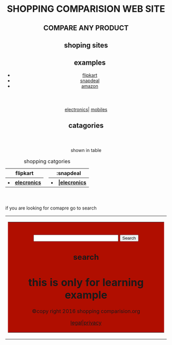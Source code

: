 <!DOCTYPE HTML>
<html lang="en">
<head>
<meta charset="UTF-8">
<title>SHOPPING COMPARISION WEB SITE</title>
<link href="_css/main.css" rel="style sheet" type="text/css">
       
</head>
<body>
<div id="wrapper">
<header id="mainheader">
<hgroup>
<h1>SHOPPING COMPARISION WEB SITE</h1>
<h2>COMPARE ANY PRODUCT</h2>
</hgroup>
<nav id="mainNav">
<h1>shoping sites</h1>
<ul id="siteNav">
<h2>examples</h2>
<li><a href="https://flipkart.com">flipkart</a></li>
<li><a href="https://snapdeal.com">snapdeal</a></li>
<li><a href="https://amazon.in" class="last">amazon</a></li>
</ul>
</nav>
</header>
 <article id="shopping">
 <header>
 <p><a href="https://flipkart.com/electronics">electronics</a>| <a href="https://flipkart.com"/mobiles">mobiles</a></p>
 <h1>catagories</h1>
 </header>
 </article>
 <header class="shoping>"
 <h1>shown in table</h1>
 <table border="0" cellpadding="0" cellspacing="0" summary="shopping" 
         class="newStyle1">
 <caption>shopping catgories</caption>
<tr><th>flipkart</th>
   <td><th>:snapdeal</th></td>
	 </tr>
	 <tr class="alt">
	 <th><li><a href="https://flipkart.com/electronics">elecronics</a></li></th>
	 <td><th><li><a href="https://snapdeal.com/electronics">|elecronics</a></li></th></tr>
</table>
</header>
	 <p>if you are looking for comapre go to search</p>
	 <header>
<form action="http://https://github.com/rajkumaradapa/shop-compare/links/search.cgi" method="GET">

<table border="0" cellspacing="0" cellpadding="2"><tr><td>

<table border="0" bgcolor="black" cellpadding="5" cellspacing="0"><tr><td
align="center" bgcolor="#blue">

<BR><INPUT TYPE="TEXT" NAME="query" SIZE=30>
<INPUT TYPE="Submit" VALUE="Search">
</header>
 </body>
	 <aside id="search">
	 <h1>search</h1>
	 <section class="serch comparision">
	 </section>
	 </aside>
	 <h1>this is only for learning example</h1>
	 <footer id"page footer">
	 <p>&copy;copy right 2016 shopping comparision.org</p>
	 <p><a href="#">legal</a>|<a href="#">privacy</a></p>
	 </footer>
	 </div>
	 </body>
	 </html>
